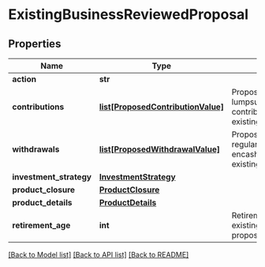 # ExistingBusinessReviewedProposal

## Properties
Name | Type | Description | Notes
------------ | ------------- | ------------- | -------------
**action** | **str** |  | [optional] 
**contributions** | [**list[ProposedContributionValue]**](ProposedContributionValue.md) | Proposed lumpsum/transfer/regular contributions for an existing plan. | [optional] 
**withdrawals** | [**list[ProposedWithdrawalValue]**](ProposedWithdrawalValue.md) | Proposed lumpsum and regular withdrawals or encashments for an existing plan. | [optional] 
**investment_strategy** | [**InvestmentStrategy**](InvestmentStrategy.md) |  | [optional] 
**product_closure** | [**ProductClosure**](ProductClosure.md) |  | [optional] 
**product_details** | [**ProductDetails**](ProductDetails.md) |  | [optional] 
**retirement_age** | **int** | Retirement Age for existing business review proposal | [optional] 

[[Back to Model list]](../README.md#documentation-for-models) [[Back to API list]](../README.md#documentation-for-api-endpoints) [[Back to README]](../README.md)

